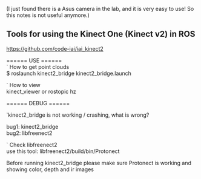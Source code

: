 
(I just found there is a Asus camera in the lab, and it is very easy to use! So this notes is not useful anymore.)

## Tools for using the Kinect One (Kinect v2) in ROS
https://github.com/code-iai/iai_kinect2

====== USE ======  
` How to get point clouds  
$ roslaunch kinect2_bridge kinect2_bridge.launch  

` How to view  
kinect_viewer or rostopic hz   


====== DEBUG ======  

`kinect2_bridge is not working / crashing, what is wrong?  

bug1: kinect2_bridge  
bug2: libfreenect2  

` Check libfreenect2  
use this tool: libfreenect2/build/bin/Protonect  

Before running kinect2_bridge please make sure Protonect is working and showing color, depth and ir images  


